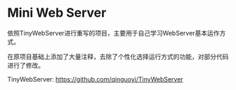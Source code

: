 # Mini Web Server

依照TinyWebServer进行重写的项目，主要用于自己学习WebServer基本运作方式。

在原项目基础上添加了大量注释，去除了个性化选择运行方式的功能，对部分代码进行了修改。

TinyWebServer: https://github.com/qinguoyi/TinyWebServer